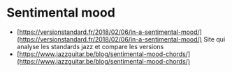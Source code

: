 # Sentimental mood

* [https://versionstandard.fr/2018/02/06/in-a-sentimental-mood/](https://versionstandard.fr/2018/02/06/in-a-sentimental-mood/) Site qui analyse les standards jazz et compare les versions
* [https://www.jazzguitar.be/blog/sentimental-mood-chords/](https://www.jazzguitar.be/blog/sentimental-mood-chords/) 

